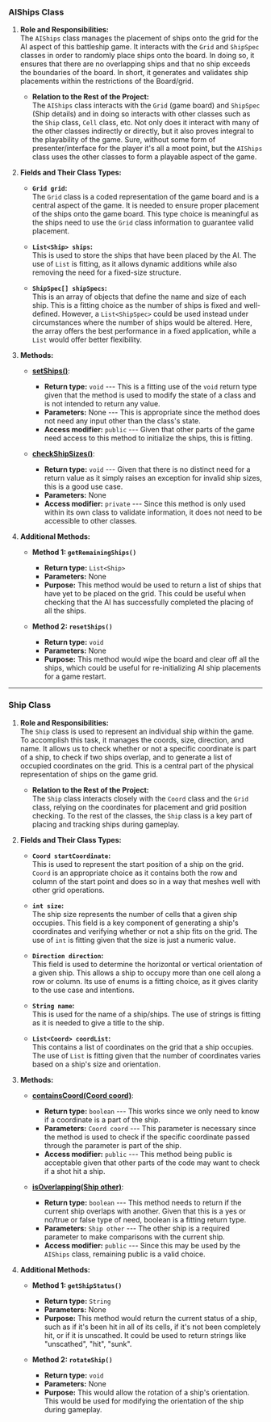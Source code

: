### **AIShips Class**

1.  **Role and Responsibilities:**\
    The `AIShips` class manages the placement of ships onto the grid for the AI aspect of this battleship game. It interacts with the `Grid` and `ShipSpec` classes in order to randomly place ships onto the board. In doing so, it ensures that there are no overlapping ships and that no ship exceeds the boundaries of the board. In short, it generates and validates ship placements within the restrictions of the Board/grid.

    -   **Relation to the Rest of the Project:**\
        The `AIShips` class interacts with the `Grid` (game board) and `ShipSpec` (Ship details) and in doing so interacts with other classes such as the `Ship` class, `Cell` class, etc. Not only does it interact with many of the other classes indirectly or directly, but it also proves integral to the playability of the game. Sure, without some form of presenter/interface for the player it's all a moot point, but the `AIShips` class uses the other classes to form a playable aspect of the game.
2.  **Fields and Their Class Types:**

    -   **`Grid grid`:**\
        The `Grid` class is a coded representation of the game board and is a central aspect of the game. It is needed to ensure proper placement of the ships onto the game board. This type choice is meaningful as the ships need to use the `Grid` class information to guarantee valid placement.

    -   **`List<Ship> ships`:**\
        This is used to store the ships that have been placed by the AI. The use of `List` is fitting, as it allows dynamic additions while also removing the need for a fixed-size structure.

    -   **`ShipSpec[] shipSpecs`:**\
        This is an array of objects that define the name and size of each ship. This is a fitting choice as the number of ships is fixed and well-defined. However, a `List<ShipSpec>` could be used instead under circumstances where the number of ships would be altered. Here, the array offers the best performance in a fixed application, while a `List` would offer better flexibility.

3.  **Methods:**

    -   [**setShips()**](https://github.com/skiadas/battleship/blob/6e2b7dff2e2b947be6aefa0ae29c3c6385df32e0/src/main/java/core/AIShips.java#L19C1-L38C6):

        -   **Return type:** `void` --- This is a fitting use of the `void` return type given that the method is used to modify the state of a class and is not intended to return any value.
        -   **Parameters:** None --- This is appropriate since the method does not need any input other than the class's state.
        -   **Access modifier:** `public` --- Given that other parts of the game need access to this method to initialize the ships, this is fitting.
    -   [**checkShipSizes()**](https://github.com/skiadas/battleship/blob/6e2b7dff2e2b947be6aefa0ae29c3c6385df32e0/src/main/java/core/AIShips.java#L40C1-L46C6):

        -   **Return type:** `void` --- Given that there is no distinct need for a return value as it simply raises an exception for invalid ship sizes, this is a good use case.
        -   **Parameters:** None
        -   **Access modifier:** `private` --- Since this method is only used within its own class to validate information, it does not need to be accessible to other classes.
4.  **Additional Methods:**

    -   **Method 1: `getRemainingShips()`**

        -   **Return type:** `List<Ship>`
        -   **Parameters:** None
        -   **Purpose:** This method would be used to return a list of ships that have yet to be placed on the grid. This could be useful when checking that the AI has successfully completed the placing of all the ships.
    -   **Method 2: `resetShips()`**

        -   **Return type:** `void`
        -   **Parameters:** None
        -   **Purpose:** This method would wipe the board and clear off all the ships, which could be useful for re-initializing AI ship placements for a game restart.

* * * * *

### **Ship Class**

1.  **Role and Responsibilities:**\
    The `Ship` class is used to represent an individual ship within the game. To accomplish this task, it manages the coords, size, direction, and name. It allows us to check whether or not a specific coordinate is part of a ship, to check if two ships overlap, and to generate a list of occupied coordinates on the grid. This is a central part of the physical representation of ships on the game grid.

    -   **Relation to the Rest of the Project:**\
        The `Ship` class interacts closely with the `Coord` class and the `Grid` class, relying on the coordinates for placement and grid position checking. To the rest of the classes, the `Ship` class is a key part of placing and tracking ships during gameplay.
2.  **Fields and Their Class Types:**

    -   **`Coord startCoordinate`:**\
        This is used to represent the start position of a ship on the grid. `Coord` is an appropriate choice as it contains both the row and column of the start point and does so in a way that meshes well with other grid operations.

    -   **`int size`:**\
        The ship size represents the number of cells that a given ship occupies. This field is a key component of generating a ship's coordinates and verifying whether or not a ship fits on the grid. The use of `int` is fitting given that the size is just a numeric value.

    -   **`Direction direction`:**\
        This field is used to determine the horizontal or vertical orientation of a given ship. This allows a ship to occupy more than one cell along a row or column. Its use of enums is a fitting choice, as it gives clarity to the use case and intentions.

    -   **`String name`:**\
        This is used for the name of a ship/ships. The use of strings is fitting as it is needed to give a title to the ship.

    -   **`List<Coord> coordList`:**\
        This contains a list of coordinates on the grid that a ship occupies. The use of `List` is fitting given that the number of coordinates varies based on a ship's size and orientation.

3.  **Methods:**

    -   [**containsCoord(Coord coord)**](https://github.com/skiadas/battleship/blob/6e2b7dff2e2b947be6aefa0ae29c3c6385df32e0/src/main/java/core/Ship.java#L47C4-L54C6):

        -   **Return type:** `boolean` --- This works since we only need to know if a coordinate is a part of the ship.
        -   **Parameters:** `Coord coord` --- This parameter is necessary since the method is used to check if the specific coordinate passed through the parameter is part of the ship.
        -   **Access modifier:** `public` --- This method being public is acceptable given that other parts of the code may want to check if a shot hit a ship.
    -   [**isOverlapping(Ship other)**](https://github.com/skiadas/battleship/blob/6e2b7dff2e2b947be6aefa0ae29c3c6385df32e0/src/main/java/core/Ship.java#L74C1-L81C6):

        -   **Return type:** `boolean` --- This method needs to return if the current ship overlaps with another. Given that this is a yes or no/true or false type of need, boolean is a fitting return type.
        -   **Parameters:** `Ship other` --- The other ship is a required parameter to make comparisons with the current ship.
        -   **Access modifier:** `public` --- Since this may be used by the `AIShips` class, remaining public is a valid choice.
4.  **Additional Methods:**

    -   **Method 1: `getShipStatus()`**

        -   **Return type:** `String`
        -   **Parameters:** None
        -   **Purpose:** This method would return the current status of a ship, such as if it's been hit in all of its cells, if it's not been completely hit, or if it is unscathed. It could be used to return strings like "unscathed", "hit", "sunk".
    -   **Method 2: `rotateShip()`**

        -   **Return type:** `void`
        -   **Parameters:** None
        -   **Purpose:** This would allow the rotation of a ship's orientation. This would be used for modifying the orientation of the ship during gameplay.
